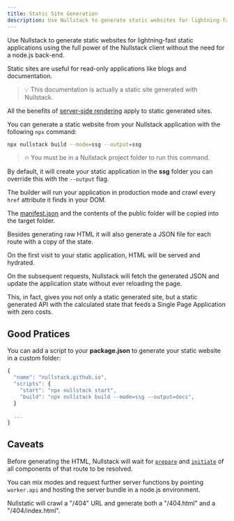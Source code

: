```yaml
---
title: Static Site Generation
description: Use Nullstack to generate static websites for lightning-fast static applications using the full power of Nullstack without the need for a node.js back-end
---
```


Use Nullstack to generate static websites for lightning-fast static applications using the full power of the Nullstack client without the need for a node.js back-end.

Static sites are useful for read-only applications like blogs and documentation.

> 💡 This documentation is actually a static site generated with Nullstack.

All the benefits of [server-side rendering](/server-side-rendering) apply to static generated sites.

You can generate a static website from your Nullstack application with the following `npx` command:

```sh
npx nullstack build --mode=ssg --output=ssg
```

> 🔥 You must be in a Nullstack project folder to run this command.

By default, it will create your static application in the **ssg** folder you can override this with the `--output` flag.

The builder will run your application in production mode and crawl every `href` attribute it finds in your DOM.

The [manifest.json](/context-project) and the contents of the public folder will be copied into the target folder.

Besides generating raw HTML it will also generate a JSON file for each route with a copy of the state.

On the first visit to your static application, HTML will be served and hydrated.

On the subsequent requests, Nullstack will fetch the generated JSON and update the application state without ever reloading the page.

This, in fact, gives you not only a static generated site, but a static generated API with the calculated state that feeds a Single Page Application with zero costs.

## Good Pratices

You can add a script to your **package.json** to generate your static website in a custom folder:

```jsx
{
  "name": "nullstack.github.io",
  "scripts": {
    "start": "npx nullstack start",
    "build": "npx nullstack build --mode=ssg --output=docs",
  }
  
  ...
}

```

## Caveats

Before generating the HTML, Nullstack will wait for [`prepare`](/full-stack-lifecycle) and [`initiate`](/full-stack-lifecycle) of all components of that route to be resolved.

You can mix modes and request further server functions by pointing `worker.api` and hosting the server bundle in a node.js environment.

Nullstatic will crawl a "/404" URL and generate both a "/404.html" and a "/404/index.html".